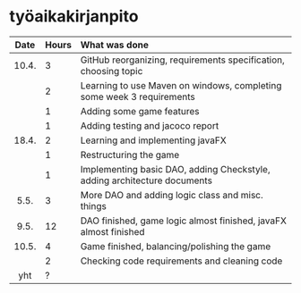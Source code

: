 # työaikakirjanpito

| Date  | Hours | What was done |
| :----:|:------| :-----|
| 10.4. |  3    | GitHub reorganizing, requirements specification, choosing topic |
|       |  2    | Learning to use Maven on windows, completing some week 3 requirements |
|       |  1    | Adding some game features |
|       |  1    | Adding testing and jacoco report |
| 18.4. |  2    | Learning and implementing javaFX |
|       |  1    | Restructuring the game |
|       |  1    | Implementing basic DAO, adding Checkstyle, adding architecture documents |
|  5.5. |  3    | More DAO and adding logic class and misc. things |
|  9.5. | 12    | DAO finished, game logic almost finished, javaFX almost finished |
| 10.5. |  4    | Game finished, balancing/polishing the game |
|       |  2    | Checking code requirements and cleaning code |
| yht   |  ?    |     | 
